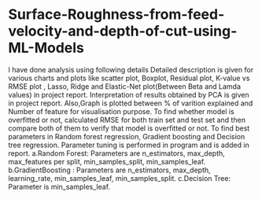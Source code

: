 # Surface-Roughness-from-feed-velocity-and-depth-of-cut-using-ML-Models
I have done analysis using following details
Detailed description is given for various charts and plots like scatter plot, Boxplot, Residual plot, K-value vs RMSE plot , Lasso, Ridge and Elastic-Net plot(Between Beta and Lamda values) in project report. 
Interpretation of results obtained by PCA is given in project report. Also,Graph is plotted between % of varition explained and Number of feature for visualisation purpose. 
To find whether model is overfitted or not, calculated RMSE for both train set and test set and then compare both of them to verify that model is overfitted or not. 
To find best parameters in Random forest regression, Gradient boosting and Decision tree regression. Parameter tuning is performed in program and is added in report. a.Random Forest: Parameters are n_estimators, max_depth, max_features per split, min_samples_split, min_samples_leaf. b.GradientBoosting : Parameters are n_estimators, max_depth, learning_rate, min_samples_leaf, min_samples_split. c.Decision Tree: Parameter is min_samples_leaf.
